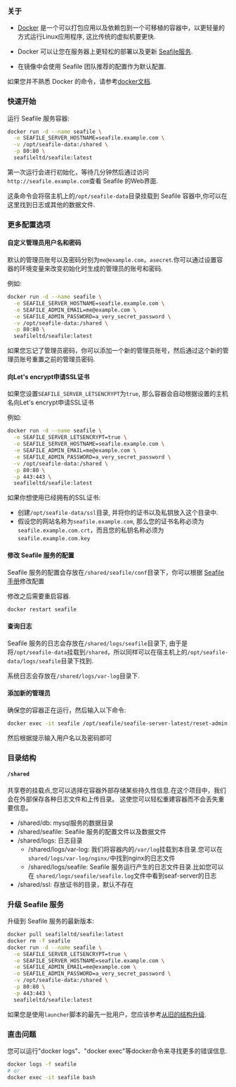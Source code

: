 ### 关于

- [Docker](https://docker.com/) 是一个可以打包应用以及依赖包到一个可移植的容器中，以更轻量的方式运行Linux应用程序, 这比传统的虚拟机要更快.

- Docker 可以让您在服务器上更轻松的部署以及更新 [Seafile服务](https://github.com/haiwen/seafile).

- 在镜像中会使用 Seafile 团队推荐的配置作为默认配置.

如果您并不熟悉 Docker 的命令，请参考[docker文档](https://docs.docker.com/engine/reference/commandline/cli/).

### 快速开始

运行 Seafile 服务容器:

```sh
docker run -d --name seafile \
  -e SEAFILE_SERVER_HOSTNAME=seafile.example.com \
  -v /opt/seafile-data:/shared \
  -p 80:80 \
  seafileltd/seafile:latest
```

第一次运行会进行初始化，等待几分钟然后通过访问`http://seafile.example.com`查看 Seafile 的Web界面.

这条命令会将宿主机上的`/opt/seafile-data`目录挂载到 Seafile 容器中,你可以在这里找到日志或其他的数据文件.

### 更多配置选项

#### 自定义管理员用户名和密码

默认的管理员账号以及密码分别为`me@example.com`，`asecret`.你可以通过设置容器的环境变量来改变初始化时生成的管理员的账号和密码.

例如:

```sh
docker run -d --name seafile \
  -e SEAFILE_SERVER_HOSTNAME=seafile.example.com \
  -e SEAFILE_ADMIN_EMAIL=me@example.com \
  -e SEAFILE_ADMIN_PASSWORD=a_very_secret_password \
  -v /opt/seafile-data:/shared \
  -p 80:80 \
  seafileltd/seafile:latest
```

如果您忘记了管理员密码，你可以添加一个新的管理员账号，然后通过这个新的管理员账号重置之前的管理员密码.

#### 向Let's encrypt申请SSL证书

如果您设置`SEAFILE_SERVER_LETSENCRYPT`为`true`, 那么容器会自动根据设置的主机名向Let's encrypt申请SSL证书

例如:

```sh
docker run -d --name seafile \
  -e SEAFILE_SERVER_LETSENCRYPT=true \
  -e SEAFILE_SERVER_HOSTNAME=seafile.example.com \
  -e SEAFILE_ADMIN_EMAIL=me@example.com \
  -e SEAFILE_ADMIN_PASSWORD=a_very_secret_password \
  -v /opt/seafile-data:/shared \
  -p 80:80 \
  -p 443:443 \
  seafileltd/seafile:latest
```

如果你想使用已经拥有的SSL证书:

- 创建`/opt/seafile-data/ssl`目录, 并将你的证书以及私钥放入这个目录中.
- 假设您的网站名称为`seafile.example.com`, 那么您的证书名称必须为`seafile.example.com.crt`，而且您的私钥名称必须为`seafile.example.com.key`

#### 修改 Seafile 服务的配置

Seafile 服务的配置会存放在`/shared/seafile/conf`目录下，你可以根据 [Seafile 手册](https://manual.seafile.com/)修改配置

修改之后需要重启容器.

```sh
docker restart seafile
```

#### 查询日志

Seafile 服务的日志会存放在`/shared/logs/seafile`目录下, 由于是将`/opt/seafile-data`挂载到`/shared`，所以同样可以在宿主机上的`/opt/seafile-data/logs/seafile`目录下找到.

系统日志会存放在`/shared/logs/var-log`目录下.

#### 添加新的管理员

确保您的容器正在运行，然后输入以下命令:

```sh
docker exec -it seafile /opt/seafile/seafile-server-latest/reset-admin.sh
```

然后根据提示输入用户名以及密码即可

### 目录结构

#### `/shared`

共享卷的挂载点,您可以选择在容器外部存储某些持久性信息.在这个项目中，我们会在外部保存各种日志文件和上传目录。 这使您可以轻松重建容器而不会丢失重要信息。

- /shared/db: mysql服务的数据目录
- /shared/seafile: Seafile 服务的配置文件以及数据文件
- /shared/logs: 日志目录
  - /shared/logs/var-log: 我们将容器内的`/var/log`挂载到本目录.您可以在`shared/logs/var-log/nginx/`中找到nginx的日志文件
  - /shared/logs/seafile: Seafile 服务运行产生的日志文件目录.比如您可以在 `shared/logs/seafile/seafile.log`文件中看到seaf-server的日志
- /shared/ssl: 存放证书的目录，默认不存在

### 升级 Seafile 服务

升级到 Seafile 服务的最新版本:

```sh
docker pull seafileltd/seafile:latest
docker rm -f seafile
docker run -d --name seafile \
  -e SEAFILE_SERVER_LETSENCRYPT=true \
  -e SEAFILE_SERVER_HOSTNAME=seafile.example.com \
  -e SEAFILE_ADMIN_EMAIL=me@example.com \
  -e SEAFILE_ADMIN_PASSWORD=a_very_secret_password \
  -v /opt/seafile-data:/shared \
  -p 80:80 \
  -p 443:443 \
  seafileltd/seafile:latest
```

如果您是使用`launcher`脚本的最先一批用户，您应该参考[从旧的结构升级](https://github.com/haiwen/seafile-docker/blob/master/upgrade_from_old_format.md).

### 直击问题

您可以运行"docker logs"、"docker exec"等docker命令来寻找更多的错误信息.

```sh
docker logs -f seafile
# or
docker exec -it seafile bash
```
